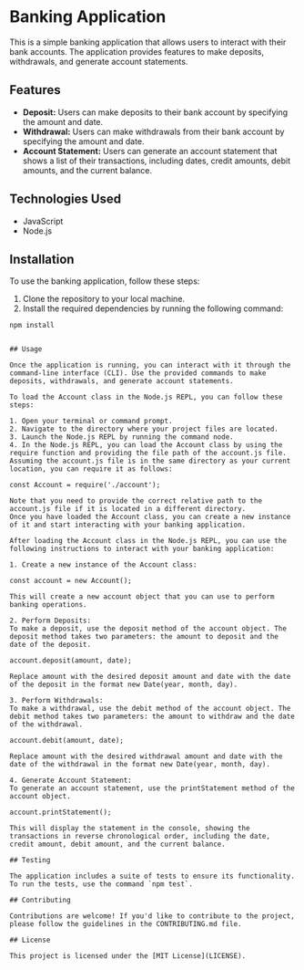 # Banking Application

This is a simple banking application that allows users to interact with their bank accounts. The application provides features to make deposits, withdrawals, and generate account statements.

## Features

- **Deposit:** Users can make deposits to their bank account by specifying the amount and date.
- **Withdrawal:** Users can make withdrawals from their bank account by specifying the amount and date.
- **Account Statement:** Users can generate an account statement that shows a list of their transactions, including dates, credit amounts, debit amounts, and the current balance.

## Technologies Used

- JavaScript
- Node.js

## Installation

To use the banking application, follow these steps:

1. Clone the repository to your local machine.
2. Install the required dependencies by running the following command:

```shell
npm install


## Usage

Once the application is running, you can interact with it through the command-line interface (CLI). Use the provided commands to make deposits, withdrawals, and generate account statements.

To load the Account class in the Node.js REPL, you can follow these steps:

1. Open your terminal or command prompt.
2. Navigate to the directory where your project files are located.
3. Launch the Node.js REPL by running the command node.
4. In the Node.js REPL, you can load the Account class by using the require function and providing the file path of the account.js file. Assuming the account.js file is in the same directory as your current location, you can require it as follows:

const Account = require('./account');

Note that you need to provide the correct relative path to the account.js file if it is located in a different directory.
Once you have loaded the Account class, you can create a new instance of it and start interacting with your banking application. 

After loading the Account class in the Node.js REPL, you can use the following instructions to interact with your banking application:

1. Create a new instance of the Account class:

const account = new Account();

This will create a new account object that you can use to perform banking operations.

2. Perform Deposits:
To make a deposit, use the deposit method of the account object. The deposit method takes two parameters: the amount to deposit and the date of the deposit.

account.deposit(amount, date);

Replace amount with the desired deposit amount and date with the date of the deposit in the format new Date(year, month, day).

3. Perform Withdrawals:
To make a withdrawal, use the debit method of the account object. The debit method takes two parameters: the amount to withdraw and the date of the withdrawal.

account.debit(amount, date);

Replace amount with the desired withdrawal amount and date with the date of the withdrawal in the format new Date(year, month, day).

4. Generate Account Statement:
To generate an account statement, use the printStatement method of the account object.

account.printStatement();

This will display the statement in the console, showing the transactions in reverse chronological order, including the date, credit amount, debit amount, and the current balance.

## Testing

The application includes a suite of tests to ensure its functionality. To run the tests, use the command `npm test`.

## Contributing

Contributions are welcome! If you'd like to contribute to the project, please follow the guidelines in the CONTRIBUTING.md file.

## License

This project is licensed under the [MIT License](LICENSE).

